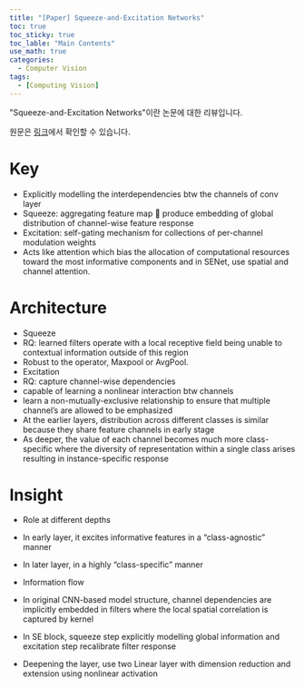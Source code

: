 ```yaml
---
title: "[Paper] Squeeze-and-Excitation Networks"
toc: true
toc_sticky: true
toc_lable: "Main Contents"
use_math: true
categories:
  - Computer Vision
tags:
  - [Computing Vision]
---
```


"Squeeze-and-Excitation Networks"이란 논문에 대한 리뷰입니다.

원문은 [링크](https://openaccess.thecvf.com/content_cvpr_2018/html/Hu_Squeeze-and-Excitation_Networks_CVPR_2018_paper.html)에서 확인할 수 있습니다.

# Key
-	Explicitly modelling the interdependencies btw the channels of conv layer
-	Squeeze: aggregating feature map  produce embedding of global distribution of channel-wise feature response
-	Excitation: self-gating mechanism for collections of per-channel modulation weights
 - Acts like attention which bias the allocation of computational resources toward the most informative components and in SENet, use spatial and channel attention.

# Architecture
-	Squeeze
 - RQ: learned filters operate with a local receptive field being unable to contextual information outside of this region
 - Robust to the operator, Maxpool or AvgPool.
-	Excitation
  -  RQ: capture channel-wise dependencies
  -  capable of learning a nonlinear interaction btw channels
  -  learn a non-mutually-exclusive relationship to ensure that multiple channel’s are allowed to be emphasized
  -  At the earlier layers, distribution across different classes is similar because they share feature channels in early stage
  -  As deeper, the value of each channel becomes much more class-specific where the diversity of representation within a single class arises resulting in instance-specific response

# Insight
-	Role at different depths 
  -  In early layer, it excites informative features in a “class-agnostic” manner
  -  In later layer, in a highly “class-specific” manner
  
-	Information flow
  - In original CNN-based model structure, channel dependencies are implicitly embedded in filters where the local spatial correlation is captured by kernel
  - In SE block, squeeze step explicitly modelling global information and excitation step recalibrate filter response

-	Deepening the layer, use two Linear layer with dimension reduction and extension using nonlinear activation
